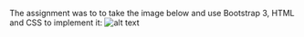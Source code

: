 The assignment was to to take the image below and use Bootstrap 3, HTML and CSS to implement it:
![alt text][design]

[design]: http://i.imgur.com/XmxW6tp.png
